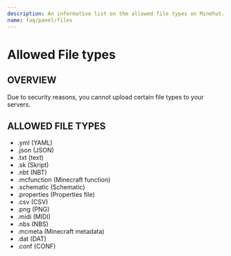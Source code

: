 ```yaml
---
description: An informative list on the allowed file types on Minehut.
name: faq/panel/files
---
```


# Allowed File types

## OVERVIEW

Due to security reasons, you cannot upload certain file types to your servers.

## ALLOWED FILE TYPES

-   .yml (YAML)
-   .json (JSON)
-   .txt (text)
-   .sk (Skript)
-   .nbt (NBT)
-   .mcfunction (Minecraft function)
-   .schematic (Schematic)
-   .properties (Properties file)
-   .csv (CSV)
-   .png (PNG)
-   .midi (MIDI)
-   .nbs (NBS)
-   .mcmeta (Minecraft metadata)
-   .dat (DAT)
-   .conf (CONF)

